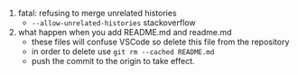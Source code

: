 1. fatal: refusing to merge unrelated histories
    * `--allow-unrelated-histories` stackoverflow
2. what happen when you add README.md and readme.md 
    * these files will confuse VSCode so delete this file from the repository
    * in order to delete use `git rm --cached README.md`
    * push the commit to the origin to take effect.